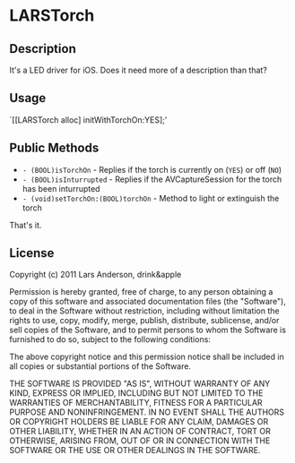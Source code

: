 # LARSTorch

## Description
It's a LED driver for iOS.  Does it need more of a description than that?

## Usage
`[[LARSTorch alloc] initWithTorchOn:YES];'

## Public Methods
 - `- (BOOL)isTorchOn` - Replies if the torch is currently on (`YES`) or off (`NO`)
 - `- (BOOL)isInturrupted` - Replies if the AVCaptureSession for the torch has been inturrupted
 - `- (void)setTorchOn:(BOOL)torchOn` - Method to light or extinguish the torch

That's it.

## License
Copyright (c) 2011 Lars Anderson, drink&apple

Permission is hereby granted, free of charge, to any person obtaining a copy of this software and associated documentation files (the "Software"), to deal in the Software without restriction, including without limitation the rights to use, copy, modify, merge, publish, distribute, sublicense, and/or sell copies of the Software, and to permit persons to whom the Software is furnished to do so, subject to the following conditions:

The above copyright notice and this permission notice shall be included in all copies or substantial portions of the Software.

THE SOFTWARE IS PROVIDED "AS IS", WITHOUT WARRANTY OF ANY KIND, EXPRESS OR IMPLIED, INCLUDING BUT NOT LIMITED TO THE WARRANTIES OF MERCHANTABILITY, FITNESS FOR A PARTICULAR PURPOSE AND NONINFRINGEMENT. IN NO EVENT SHALL THE AUTHORS OR COPYRIGHT HOLDERS BE LIABLE FOR ANY CLAIM, DAMAGES OR OTHER LIABILITY, WHETHER IN AN ACTION OF CONTRACT, TORT OR OTHERWISE, ARISING FROM, OUT OF OR IN CONNECTION WITH THE SOFTWARE OR THE USE OR OTHER DEALINGS IN THE SOFTWARE.